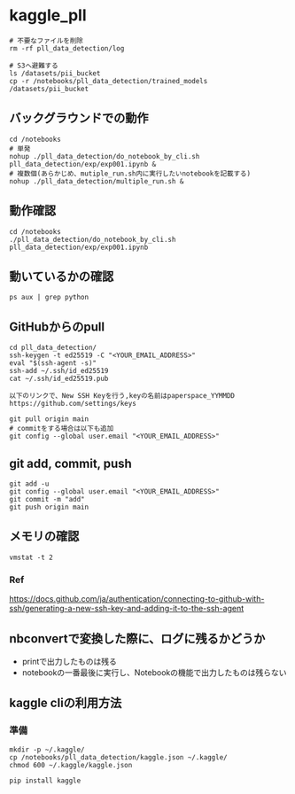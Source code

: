 # kaggle_pll

```
# 不要なファイルを削除
rm -rf pll_data_detection/log

# S3へ避難する
ls /datasets/pii_bucket
cp -r /notebooks/pll_data_detection/trained_models /datasets/pii_bucket
```

## バックグラウンドでの動作
```
cd /notebooks
# 単発
nohup ./pll_data_detection/do_notebook_by_cli.sh pll_data_detection/exp/exp001.ipynb &
# 複数個(あらかじめ、mutiple_run.sh内に実行したいnotebookを記載する)
nohup ./pll_data_detection/multiple_run.sh &
```

## 動作確認
```
cd /notebooks
./pll_data_detection/do_notebook_by_cli.sh pll_data_detection/exp/exp001.ipynb
```

## 動いているかの確認
```
ps aux | grep python
```

## GitHubからのpull
```
cd pll_data_detection/
ssh-keygen -t ed25519 -C "<YOUR_EMAIL_ADDRESS>"
eval "$(ssh-agent -s)"
ssh-add ~/.ssh/id_ed25519
cat ~/.ssh/id_ed25519.pub
```

```
以下のリンクで、New SSH Keyを行う,keyの名前はpaperspace_YYMMDD
https://github.com/settings/keys
```

```
git pull origin main
# commitをする場合は以下も追加
git config --global user.email "<YOUR_EMAIL_ADDRESS>"
```

## git add, commit, push

```
git add -u
git config --global user.email "<YOUR_EMAIL_ADDRESS>"
git commit -m "add"
git push origin main
```

## メモリの確認
```
vmstat -t 2
```

### Ref
https://docs.github.com/ja/authentication/connecting-to-github-with-ssh/generating-a-new-ssh-key-and-adding-it-to-the-ssh-agent

## nbconvertで変換した際に、ログに残るかどうか
- printで出力したものは残る
- notebookの一番最後に実行し、Notebookの機能で出力したものは残らない

## kaggle cliの利用方法

### 準備
```
mkdir -p ~/.kaggle/
cp /notebooks/pll_data_detection/kaggle.json ~/.kaggle/
chmod 600 ~/.kaggle/kaggle.json
```

```
pip install kaggle
```
